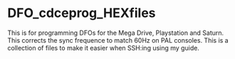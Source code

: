 # DFO_cdceprog_HEXfiles
This is for programming DFOs for the Mega Drive, Playstation and Saturn. This corrects the sync frequence to match 60Hz on PAL consoles. This is a collection of files to make it easier when SSH:ing using my guide. 
